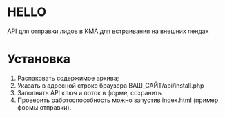 # HELLO

API для отправки лидов в KMA для встраивания на внешних лендах

# Установка

1) Распаковать содержимое архива;
2) Указать в адресной строке браузера ВАШ_САЙТ/api/install.php
3) Заполнить API ключ и поток в форме, сохранить
4) Проверить работоспособность можно запустив index.html (пример формы отправки).
